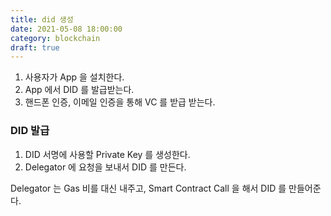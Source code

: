 ```yaml
---
title: did 생성
date: 2021-05-08 18:00:00
category: blockchain
draft: true
---
```


1. 사용자가 App 을 설치한다.
2. App 에서 DID 를 발급받는다.
3. 핸드폰 인증, 이메일 인증을 통해 VC 를 받급 받는다.

### DID 발급

1. DID 서명에 사용할 Private Key 를 생성한다.
2. Delegator 에 요청을 보내서 DID 를 만든다.

Delegator 는 Gas 비를 대신 내주고, Smart Contract Call 을 해서 DID 를 만들어준다.
